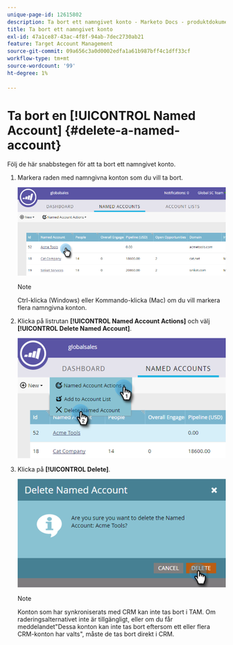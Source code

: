 ```yaml
---
unique-page-id: 12615802
description: Ta bort ett namngivet konto - Marketo Docs - produktdokumentation
title: Ta bort ett namngivet konto
exl-id: 47a1ce87-43ac-4f8f-94ab-7dec2730ab21
feature: Target Account Management
source-git-commit: 09a656c3a0d0002edfa1a61b987bff4c1dff33cf
workflow-type: tm+mt
source-wordcount: '99'
ht-degree: 1%

---
```


# Ta bort en [!UICONTROL Named Account] {#delete-a-named-account}

Följ de här snabbstegen för att ta bort ett namngivet konto.

1. Markera raden med namngivna konton som du vill ta bort.

   ![](assets/seven-1.png)

   >[!NOTE]
   >
   >Ctrl-klicka (Windows) eller Kommando-klicka (Mac) om du vill markera flera namngivna konton.

1. Klicka på listrutan **[!UICONTROL Named Account Actions]** och välj **[!UICONTROL Delete Named Account]**.

   ![](assets/eight-1.png)

1. Klicka på **[!UICONTROL Delete]**.

   ![](assets/nine-1.png)

   >[!NOTE]
   >
   >Konton som har synkroniserats med CRM kan inte tas bort i TAM. Om raderingsalternativet inte är tillgängligt, eller om du får meddelandet&quot;Dessa konton kan inte tas bort eftersom ett eller flera CRM-konton har valts&quot;, måste de tas bort direkt i CRM.
